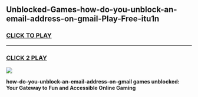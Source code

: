 
## Unblocked-Games-how-do-you-unblock-an-email-address-on-gmail-Play-Free-itu1n
<h3>
<a href="https://premium76.site?title=how-do-you-unblock-an-email-address-on-gmail&ref=10A">CLICK TO PLAY</a></h3>
<hr>

<h3>
<a href="https://premium76.site?title=how-do-you-unblock-an-email-address-on-gmail&ref=10A">CLICK 2 PLAY</a>
  
</h3>

<a href="https://premium76.site?title=how-do-you-unblock-an-email-address-on-gmail&ref=10A"><img src="https://clearcache.store/games.png"></a>


**how-do-you-unblock-an-email-address-on-gmail games unblocked: Your Gateway to Fun and Accessible Online Gaming**
